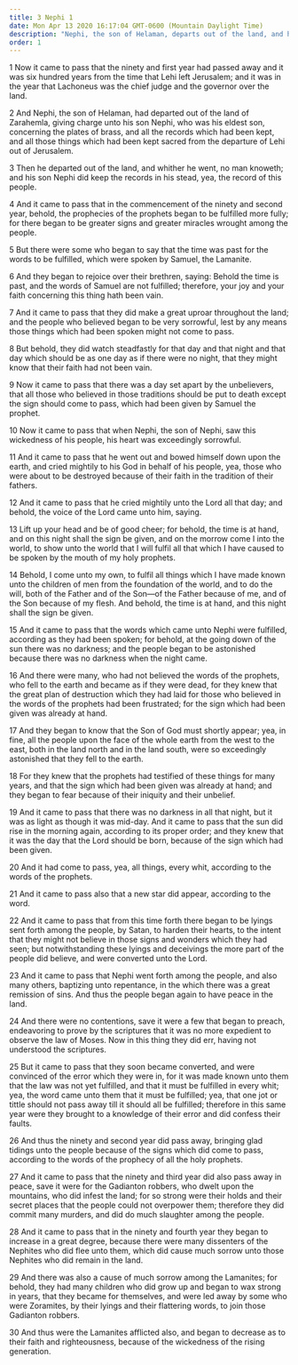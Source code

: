 ```yaml
---
title: 3 Nephi 1
date: Mon Apr 13 2020 16:17:04 GMT-0600 (Mountain Daylight Time)
description: "Nephi, the son of Helaman, departs out of the land, and his son Nephi keeps the records—Though signs and wonders abound, the wicked plan to slay the righteous—The night of Christ’s birth arrives—The sign is given, and a new star arises—Lyings and deceivings increase, and the Gadianton robbers slaughter many. About A.D. 1–4."
order: 1
---
```


1 Now it came to pass that the ninety and first year had passed away and it was six hundred years from the time that Lehi left Jerusalem; and it was in the year that Lachoneus was the chief judge and the governor over the land.

2 And Nephi, the son of Helaman, had departed out of the land of Zarahemla, giving charge unto his son Nephi, who was his eldest son, concerning the plates of brass, and all the records which had been kept, and all those things which had been kept sacred from the departure of Lehi out of Jerusalem.

3 Then he departed out of the land, and whither he went, no man knoweth; and his son Nephi did keep the records in his stead, yea, the record of this people.

4 And it came to pass that in the commencement of the ninety and second year, behold, the prophecies of the prophets began to be fulfilled more fully; for there began to be greater signs and greater miracles wrought among the people.

5 But there were some who began to say that the time was past for the words to be fulfilled, which were spoken by Samuel, the Lamanite.

6 And they began to rejoice over their brethren, saying: Behold the time is past, and the words of Samuel are not fulfilled; therefore, your joy and your faith concerning this thing hath been vain.

7 And it came to pass that they did make a great uproar throughout the land; and the people who believed began to be very sorrowful, lest by any means those things which had been spoken might not come to pass.

8 But behold, they did watch steadfastly for that day and that night and that day which should be as one day as if there were no night, that they might know that their faith had not been vain.

9 Now it came to pass that there was a day set apart by the unbelievers, that all those who believed in those traditions should be put to death except the sign should come to pass, which had been given by Samuel the prophet.

10 Now it came to pass that when Nephi, the son of Nephi, saw this wickedness of his people, his heart was exceedingly sorrowful.

11 And it came to pass that he went out and bowed himself down upon the earth, and cried mightily to his God in behalf of his people, yea, those who were about to be destroyed because of their faith in the tradition of their fathers.

12 And it came to pass that he cried mightily unto the Lord all that day; and behold, the voice of the Lord came unto him, saying.

13 Lift up your head and be of good cheer; for behold, the time is at hand, and on this night shall the sign be given, and on the morrow come I into the world, to show unto the world that I will fulfil all that which I have caused to be spoken by the mouth of my holy prophets.

14 Behold, I come unto my own, to fulfil all things which I have made known unto the children of men from the foundation of the world, and to do the will, both of the Father and of the Son—of the Father because of me, and of the Son because of my flesh. And behold, the time is at hand, and this night shall the sign be given.

15 And it came to pass that the words which came unto Nephi were fulfilled, according as they had been spoken; for behold, at the going down of the sun there was no darkness; and the people began to be astonished because there was no darkness when the night came.

16 And there were many, who had not believed the words of the prophets, who fell to the earth and became as if they were dead, for they knew that the great plan of destruction which they had laid for those who believed in the words of the prophets had been frustrated; for the sign which had been given was already at hand.

17 And they began to know that the Son of God must shortly appear; yea, in fine, all the people upon the face of the whole earth from the west to the east, both in the land north and in the land south, were so exceedingly astonished that they fell to the earth.

18 For they knew that the prophets had testified of these things for many years, and that the sign which had been given was already at hand; and they began to fear because of their iniquity and their unbelief.

19 And it came to pass that there was no darkness in all that night, but it was as light as though it was mid-day. And it came to pass that the sun did rise in the morning again, according to its proper order; and they knew that it was the day that the Lord should be born, because of the sign which had been given.

20 And it had come to pass, yea, all things, every whit, according to the words of the prophets.

21 And it came to pass also that a new star did appear, according to the word.

22 And it came to pass that from this time forth there began to be lyings sent forth among the people, by Satan, to harden their hearts, to the intent that they might not believe in those signs and wonders which they had seen; but notwithstanding these lyings and deceivings the more part of the people did believe, and were converted unto the Lord.

23 And it came to pass that Nephi went forth among the people, and also many others, baptizing unto repentance, in the which there was a great remission of sins. And thus the people began again to have peace in the land.

24 And there were no contentions, save it were a few that began to preach, endeavoring to prove by the scriptures that it was no more expedient to observe the law of Moses. Now in this thing they did err, having not understood the scriptures.

25 But it came to pass that they soon became converted, and were convinced of the error which they were in, for it was made known unto them that the law was not yet fulfilled, and that it must be fulfilled in every whit; yea, the word came unto them that it must be fulfilled; yea, that one jot or tittle should not pass away till it should all be fulfilled; therefore in this same year were they brought to a knowledge of their error and did confess their faults.

26 And thus the ninety and second year did pass away, bringing glad tidings unto the people because of the signs which did come to pass, according to the words of the prophecy of all the holy prophets.

27 And it came to pass that the ninety and third year did also pass away in peace, save it were for the Gadianton robbers, who dwelt upon the mountains, who did infest the land; for so strong were their holds and their secret places that the people could not overpower them; therefore they did commit many murders, and did do much slaughter among the people.

28 And it came to pass that in the ninety and fourth year they began to increase in a great degree, because there were many dissenters of the Nephites who did flee unto them, which did cause much sorrow unto those Nephites who did remain in the land.

29 And there was also a cause of much sorrow among the Lamanites; for behold, they had many children who did grow up and began to wax strong in years, that they became for themselves, and were led away by some who were Zoramites, by their lyings and their flattering words, to join those Gadianton robbers.

30 And thus were the Lamanites afflicted also, and began to decrease as to their faith and righteousness, because of the wickedness of the rising generation.
